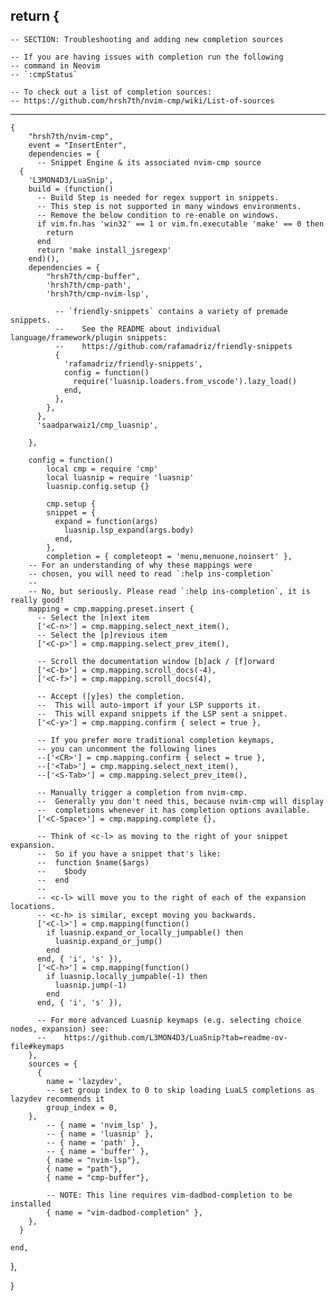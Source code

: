 return {
-------------------------------------------------------------------------------
    -- SECTION: Troubleshooting and adding new completion sources

    -- If you are having issues with completion run the following 
    -- command in Neovim
    -- `:cmpStatus` 

    -- To check out a list of completion sources:
    -- https://github.com/hrsh7th/nvim-cmp/wiki/List-of-sources
-------------------------------------------------------------------------------

    {
        "hrsh7th/nvim-cmp",
        event = "InsertEnter",
        dependencies = {
          -- Snippet Engine & its associated nvim-cmp source
      {
        'L3MON4D3/LuaSnip',
        build = (function()
          -- Build Step is needed for regex support in snippets.
          -- This step is not supported in many windows environments.
          -- Remove the below condition to re-enable on windows.
          if vim.fn.has 'win32' == 1 or vim.fn.executable 'make' == 0 then
            return
          end
          return 'make install_jsregexp'
        end)(),
        dependencies = {
            "hrsh7th/cmp-buffer",
            'hrsh7th/cmp-path',
            'hrsh7th/cmp-nvim-lsp',

              -- `friendly-snippets` contains a variety of premade snippets.
              --    See the README about individual language/framework/plugin snippets:
              --    https://github.com/rafamadriz/friendly-snippets
              {
                'rafamadriz/friendly-snippets',
                config = function()
                  require('luasnip.loaders.from_vscode').lazy_load()
                end,
              },
            },
          },
          'saadparwaiz1/cmp_luasnip',

        },

        config = function()
            local cmp = require 'cmp'
            local luasnip = require 'luasnip'
            luasnip.config.setup {}

            cmp.setup {
            snippet = {
              expand = function(args)
                luasnip.lsp_expand(args.body)
              end,
            },
            completion = { completeopt = 'menu,menuone,noinsert' },
        -- For an understanding of why these mappings were
        -- chosen, you will need to read `:help ins-completion`
        --
        -- No, but seriously. Please read `:help ins-completion`, it is really good!
        mapping = cmp.mapping.preset.insert {
          -- Select the [n]ext item
          ['<C-n>'] = cmp.mapping.select_next_item(),
          -- Select the [p]revious item
          ['<C-p>'] = cmp.mapping.select_prev_item(),

          -- Scroll the documentation window [b]ack / [f]orward
          ['<C-b>'] = cmp.mapping.scroll_docs(-4),
          ['<C-f>'] = cmp.mapping.scroll_docs(4),

          -- Accept ([y]es) the completion.
          --  This will auto-import if your LSP supports it.
          --  This will expand snippets if the LSP sent a snippet.
          ['<C-y>'] = cmp.mapping.confirm { select = true },

          -- If you prefer more traditional completion keymaps,
          -- you can uncomment the following lines
          --['<CR>'] = cmp.mapping.confirm { select = true },
          --['<Tab>'] = cmp.mapping.select_next_item(),
          --['<S-Tab>'] = cmp.mapping.select_prev_item(),

          -- Manually trigger a completion from nvim-cmp.
          --  Generally you don't need this, because nvim-cmp will display
          --  completions whenever it has completion options available.
          ['<C-Space>'] = cmp.mapping.complete {},

          -- Think of <c-l> as moving to the right of your snippet expansion.
          --  So if you have a snippet that's like:
          --  function $name($args)
          --    $body
          --  end
          --
          -- <c-l> will move you to the right of each of the expansion locations.
          -- <c-h> is similar, except moving you backwards.
          ['<C-l>'] = cmp.mapping(function()
            if luasnip.expand_or_locally_jumpable() then
              luasnip.expand_or_jump()
            end
          end, { 'i', 's' }),
          ['<C-h>'] = cmp.mapping(function()
            if luasnip.locally_jumpable(-1) then
              luasnip.jump(-1)
            end
          end, { 'i', 's' }),

          -- For more advanced Luasnip keymaps (e.g. selecting choice nodes, expansion) see:
          --    https://github.com/L3MON4D3/LuaSnip?tab=readme-ov-file#keymaps
        },
        sources = {
          {
            name = 'lazydev',
            -- set group index to 0 to skip loading LuaLS completions as lazydev recommends it
            group_index = 0,
        },
            -- { name = 'nvim_lsp' },
            -- { name = 'luasnip' },
            -- { name = 'path' },
            -- { name = 'buffer' },
            { name = "nvim-lsp"},
            { name = "path"},
            { name = "cmp-buffer"},

            -- NOTE: This line requires vim-dadbod-completion to be installed
            { name = "vim-dadbod-completion" },
        },
      }

    end,
  },

}

